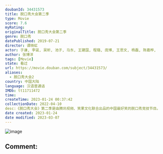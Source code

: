 ```yaml
---
doubanId: 34431573
title: 脱口秀大会第二季
type: Movie
score: 7.6
myRating: 
originalTitle: 脱口秀大会第二季
genre: 脱口秀
datePublished: 2019-07-21
director: 谭晓虹
actor: 于谦, 李诞, 吴昕, 池子, 马东, 王建国, 程璐, 庞博, 王思文, 杨磊, 陈嘉桦, 于小彤, 梁海源, 冯提莫, 郑钧, 张博洋, 胡豆豆, 卡姆, 徐峥, 于文文, 信, 汪苏泷, 杨笠, 孟川, 江梓浩, 王勉, 颜怡, 颜悦, 陈晓靖, 吴星辰, 呼兰, 皮球, 赵晓卉, 伟大爷
author: 张博洋
tags: [Movie]
state: 看过
url: https://movie.douban.com/subject/34431573/
aliases:
  - 脱口秀大会2
country: 中国大陆
language: 汉语普通话
IMDb: tt11711472
time: 
createTime: 2023-01-24 00:37:42
collectionDate: 2022-04-10
desc:《脱口秀大会》第二季是由腾讯视频、笑果文化联合出品的中国最好笑的脱口秀竞技节目。节目由于谦、吴昕和李诞一起组成“领笑团”，每一期评选出一位“爆梗王”，建立起中国脱口秀演员排行榜，并在最后一期节目中选...
date created: 2023-01-24
date modified: 2023-03-07
---
```


![image](p2563413742.jpg)

Comment:
---
